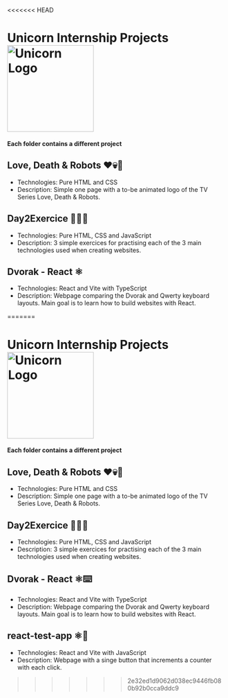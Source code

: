 <<<<<<< HEAD
# Unicorn Internship Projects   <img alt="Unicorn Logo" src="https://unicorn.com/unicorn-logo.png" width="200px" height="auto">

**Each folder contains a different project**

## Love, Death & Robots ❤️💀🤖

- Technologies: Pure HTML and CSS  
- Description: Simple one page with a to-be animated logo of the TV Series Love, Death & Robots.

## Day2Exercice 🏃‍♂️‍➡️

- Technologies: Pure HTML, CSS and JavaScript
- Description: 3 simple exercices for practising each of the 3 main technologies used when creating websites.

## Dvorak - React ⚛️

- Technologies: React and Vite with TypeScript
- Description: Webpage comparing the Dvorak and Qwerty keyboard layouts. Main goal is to learn how to build websites with React.


=======
# Unicorn Internship Projects   <img alt="Unicorn Logo" src="https://unicorn.com/unicorn-logo.png" width="200px" height="auto">

**Each folder contains a different project**

## Love, Death & Robots ❤️💀🤖

- Technologies: Pure HTML and CSS  
- Description: Simple one page with a to-be animated logo of the TV Series Love, Death & Robots.

## Day2Exercice 🏃‍♂️‍➡️

- Technologies: Pure HTML, CSS and JavaScript
- Description: 3 simple exercices for practising each of the 3 main technologies used when creating websites.

## Dvorak - React ⚛️⌨️

- Technologies: React and Vite with TypeScript
- Description: Webpage comparing the Dvorak and Qwerty keyboard layouts. Main goal is to learn how to build websites with React.

## react-test-app ⚛️🍪

- Technologies: React and Vite with JavaScript
- Description: Webpage with a singe button that increments a counter with each click.


>>>>>>> 2e32ed1d9062d038ec9446fb080b92b0cca9ddc9
